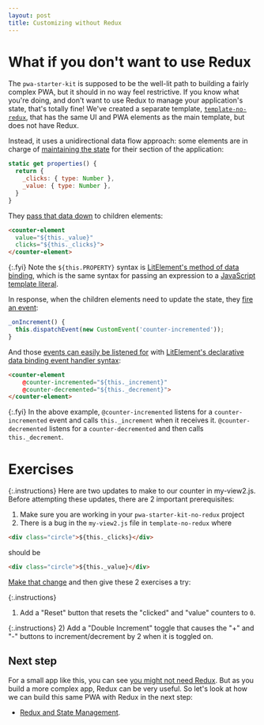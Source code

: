 ```yaml
---
layout: post
title: Customizing without Redux
---
```


# What if you don't want to use Redux
The `pwa-starter-kit` is supposed to be the well-lit path to building a fairly complex PWA, but it should in no way feel restrictive. If you know what you're doing, and don't want to use Redux to manage your application's state, that's totally fine! We've created a separate template, [`template-no-redux`](https://github.com/Polymer/pwa-starter-kit/tree/template-no-redux), that has the same UI and PWA elements as the main template, but does not have Redux.

Instead, it uses a unidirectional data flow approach: some elements are in charge of [maintaining the state](https://github.com/Polymer/pwa-starter-kit/blob/template-no-redux/src/components/my-view2.js#L44) for their section of the application:

```js
static get properties() {
  return {
    _clicks: { type: Number },
    _value: { type: Number },
  }
}
```

They [pass that data down](https://github.com/Polymer/pwa-starter-kit/blob/template-no-redux/src/components/my-view2.js#L35) to children elements:

```html
<counter-element
  value="${this._value}"
  clicks="${this._clicks}">
</counter-element>
```

{:.fyi}
Note the `${this.PROPERTY}` syntax is [LitElement's method of data binding](https://lit-element.polymer-project.org/docs/templates/databinding), which is the same syntax for passing an expression to a [JavaScript template literal](https://developer.mozilla.org/en-US/docs/Web/JavaScript/Reference/Template_literals).

In response, when the children elements need to update the state, they [fire an event](https://github.com/Polymer/pwa-starter-kit/blob/template-no-redux/src/components/counter-element.js#L56):

```js
_onIncrement() {
  this.dispatchEvent(new CustomEvent('counter-incremented'));
}
```

And those [events can easily be listened for](https://github.com/Polymer/pwa-starter-kit/blob/template-no-redux/src/components/my-view2.js#L36-L37) with [LitElement's declarative data binding event handler syntax](https://lit-element.polymer-project.org/docs/templates/syntax):
```html
<counter-element
    @counter-incremented="${this._increment}"
    @counter-decremented="${this._decrement}">
</counter-element>
```

{:.fyi}
In the above example, `@counter-incremented` listens for a `counter-incremented` event and calls `this._increment` when it receives it. `@counter-decremented` listens for a `counter-decremented` and then calls `this._decrement`.

# Exercises

{:.instructions}
Here are two updates to make to our counter in my-view2.js. Before attempting these updates, there are 2 important prerequisites:

1. Make sure you are working in your `pwa-starter-kit-no-redux` project
2. There is a bug in the `my-view2.js` file in `template-no-redux` where

```html
<div class="circle">${this._clicks}</div>
```

should be

```html
<div class="circle">${this._value}</div>
```

[Make that change](https://github.com/ComcastSamples/pwa-starter-kit-no-redux/commit/dddc43a892bbe611d94839a58f1abe9a67cc27d5) and then give these 2 exercises a try:

{:.instructions}
1) Add a "Reset" button that resets the "clicked" and "value" counters to `0`.

{:.instructions}
2) Add a "Double Increment" toggle that causes the "+" and "-" buttons to increment/decrement by 2 when it is toggled on.

## Next step
For a small app like this, you can see [you might not need Redux](https://medium.com/@dan_abramov/you-might-not-need-redux-be46360cf367). But as you build a more complex app, Redux can be very useful. So let's look at how we can build this same PWA with Redux in the next step:
- [Redux and State Management]({{site.baseurl}}/redux-and-state-management).
